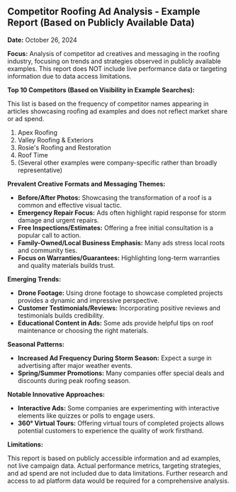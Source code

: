 ## Competitor Roofing Ad Analysis - Example Report (Based on Publicly Available Data)

**Date:** October 26, 2024

**Focus:**  Analysis of competitor ad creatives and messaging in the roofing industry, focusing on trends and strategies observed in publicly available examples.  This report does NOT include live performance data or targeting information due to data access limitations.


**Top 10 Competitors (Based on Visibility in Example Searches):**

This list is based on the frequency of competitor names appearing in articles showcasing roofing ad examples and does not reflect market share or ad spend.

1. Apex Roofing
2. Valley Roofing & Exteriors
3. Rosie's Roofing and Restoration
4. Roof Time
5.  (Several other examples were company-specific rather than broadly representative)


**Prevalent Creative Formats and Messaging Themes:**

* **Before/After Photos:** Showcasing the transformation of a roof is a common and effective visual tactic.
* **Emergency Repair Focus:** Ads often highlight rapid response for storm damage and urgent repairs.
* **Free Inspections/Estimates:**  Offering a free initial consultation is a popular call to action.
* **Family-Owned/Local Business Emphasis:**  Many ads stress local roots and community ties.
* **Focus on Warranties/Guarantees:**  Highlighting long-term warranties and quality materials builds trust.


**Emerging Trends:**

* **Drone Footage:**  Using drone footage to showcase completed projects provides a dynamic and impressive perspective.
* **Customer Testimonials/Reviews:** Incorporating positive reviews and testimonials builds credibility.
* **Educational Content in Ads:**  Some ads provide helpful tips on roof maintenance or choosing the right materials.


**Seasonal Patterns:**

* **Increased Ad Frequency During Storm Season:**  Expect a surge in advertising after major weather events.
* **Spring/Summer Promotions:**  Many companies offer special deals and discounts during peak roofing season.


**Notable Innovative Approaches:**

* **Interactive Ads:**  Some companies are experimenting with interactive elements like quizzes or polls to engage users.
* **360° Virtual Tours:**  Offering virtual tours of completed projects allows potential customers to experience the quality of work firsthand.


**Limitations:**

This report is based on publicly accessible information and ad examples, not live campaign data.  Actual performance metrics, targeting strategies, and ad spend are not included due to data limitations. Further research and access to ad platform data would be required for a comprehensive analysis.